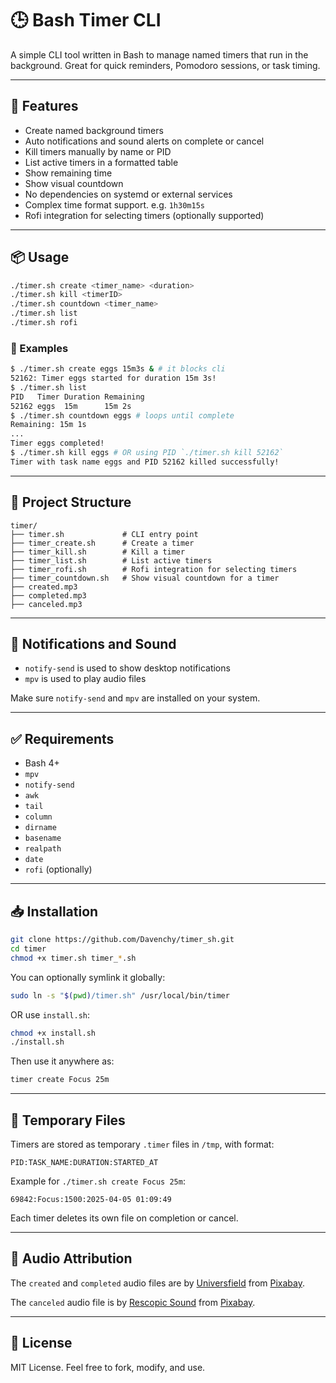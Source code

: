 # 🕒 Bash Timer CLI

A simple CLI tool written in Bash to manage named timers that run in the background. Great for quick reminders, Pomodoro sessions, or task timing.

---

## 🚀 Features

- Create named background timers
- Auto notifications and sound alerts on complete or cancel
- Kill timers manually by name or PID
- List active timers in a formatted table
- Show remaining time
- Show visual countdown
- No dependencies on systemd or external services
- Complex time format support. e.g. `1h30m15s`
- Rofi integration for selecting timers (optionally supported)

---

## 📦 Usage

```bash
./timer.sh create <timer_name> <duration>
./timer.sh kill <timerID>
./timer.sh countdown <timer_name>
./timer.sh list
./timer.sh rofi
```

### 🔧 Examples

```bash
$ ./timer.sh create eggs 15m3s & # it blocks cli
52162: Timer eggs started for duration 15m 3s!
$ ./timer.sh list
PID   Timer Duration Remaining
52162 eggs  15m      15m 2s
$ ./timer.sh countdown eggs # loops until complete
Remaining: 15m 1s
...
Timer eggs completed!
$ ./timer.sh kill eggs # OR using PID `./timer.sh kill 52162`
Timer with task name eggs and PID 52162 killed successfully!
```

---

## 📂 Project Structure

```
timer/
├── timer.sh             # CLI entry point
├── timer_create.sh      # Create a timer
├── timer_kill.sh        # Kill a timer
├── timer_list.sh        # List active timers
├── timer_rofi.sh        # Rofi integration for selecting timers
├── timer_countdown.sh   # Show visual countdown for a timer
├── created.mp3
├── completed.mp3
├── canceled.mp3
```

---

## 🔔 Notifications and Sound

- `notify-send` is used to show desktop notifications
- `mpv` is used to play audio files

Make sure `notify-send` and `mpv` are installed on your system.

---

## ✅ Requirements

- Bash 4+
- `mpv`
- `notify-send`
- `awk`
- `tail`
- `column`
- `dirname`
- `basename`
- `realpath`
- `date`
- `rofi` (optionally)

---

## 📥 Installation

```bash
git clone https://github.com/Davenchy/timer_sh.git
cd timer
chmod +x timer.sh timer_*.sh
```

You can optionally symlink it globally:

```bash
sudo ln -s "$(pwd)/timer.sh" /usr/local/bin/timer
```

OR use `install.sh`:

```bash
chmod +x install.sh
./install.sh
```

Then use it anywhere as:

```bash
timer create Focus 25m
```

---

## 📁 Temporary Files

Timers are stored as temporary `.timer` files in `/tmp`, with format:

```csv
PID:TASK_NAME:DURATION:STARTED_AT
```

Example for `./timer.sh create Focus 25m`:

```csv
69842:Focus:1500:2025-04-05 01:09:49
```

Each timer deletes its own file on completion or cancel.

---

## 🎵 Audio Attribution

The `created` and `completed` audio files are by [Universfield](https://pixabay.com/users/universfield-28281460/?utm_source=link-attribution&utm_medium=referral&utm_campaign=music&utm_content=210334) from [Pixabay](https://pixabay.com/sound-effects//?utm_source=link-attribution&utm_medium=referral&utm_campaign=music&utm_content=210334).

The `canceled` audio file is by [Rescopic Sound](https://pixabay.com/users/rescopicsound-45188866/?utm_source=link-attribution&utm_medium=referral&utm_campaign=music&utm_content=228338) from [Pixabay](https://pixabay.com/sound-effects//?utm_source=link-attribution&utm_medium=referral&utm_campaign=music&utm_content=228338).

---

## 📃 License

MIT License. Feel free to fork, modify, and use.
